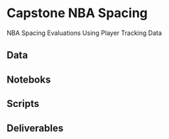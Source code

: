 # Capstone NBA Spacing
NBA Spacing Evaluations Using Player Tracking Data

## Data

## Noteboks

## Scripts

## Deliverables
